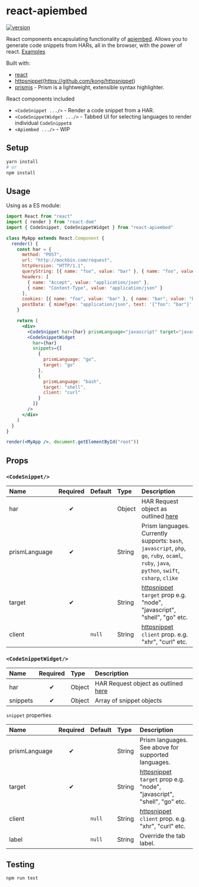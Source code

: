 # react-apiembed

[![version][version-badge]][package]

React components encapsulating functionality of [apiembed](apiembed.com). Allows you to generate code snippets from HARs, all in the browser, with the power of react. [Examples](https://kong.github.io/react-apiembed)

Built with:

* [react](https://reactjs.org/)
* [httpsnippet][httpsnippet](https://github.com/kong/httpsnippet)
* [prismjs][prismjs] - Prism is a lightweight, extensible syntax highlighter.

React components included

* `<CodeSnippet .../>` - Render a code snippet from a HAR.
* `<CodeSnippetWidget .../>` - Tabbed UI for selecting languages to render individual `CodeSnippet`s
* `<Apiembed .../>` - WIP

## Setup

```bash
yarn install
# or
npm install
```

## Usage

Using as a ES module:

```jsx
import React from "react"
import { render } from "react-dom"
import { CodeSnippet, CodeSnippetWidget } from "react-apiembed"

class MyApp extends React.Component {
  render() {
    const har = {
      method: "POST",
      url: "http://mockbin.com/request",
      httpVersion: "HTTP/1.1",
      queryString: [{ name: "foo", value: "bar" }, { name: "foo", value: "baz" }],
      headers: [
        { name: "Accept", value: "application/json" },
        { name: "Content-Type", value: "application/json" }
      ],
      cookies: [{ name: "foo", value: "bar" }, { name: "bar", value: "baz" }],
      postData: { mimeType: "application/json", text: '{"foo": "bar"}' }
    }

    return (
      <div>
        <CodeSnippet har={har} prismLanguage="javascript" target="javascript" client="jquery" />
        <CodeSnippetWidget
          har={har}
          snippets={[
            {
              prismLanguage: "go",
              target: "go"
            },
            {
              prismLanguage: "bash",
              target: "shell",
              client: "curl"
            }
          ]}
        />
      </div>
    )
  }
}

render(<MyApp />, document.getElementById("root"))
```

## Props

### `<CodeSnippet/>`

| Name          | Required | Default | Type   | Description|
| :------------ | :------: | :------ | :----- | :-----|
| har           |    ✔     |         | Object | HAR Request object as outlined [here](http://www.softwareishard.com/blog/har-12-spec/#request)|
| prismLanguage |    ✔     |         | String | Prism languages. Currently supports: `bash`, `javascript`, `php`, `go`, `ruby`, `ocaml`, `ruby`, `java`, `python`, `swift`, `csharp`, `clike`|
| target        |    ✔     |         | String | [httpsnippet][httpsnippet] `target` prop e.g. "node", "javascript", "shell", "go" etc.|
| client        |          | `null`  | String | [httpsnippet][httpsnippet] `client` prop. e.g. "xhr", "curl" etc.|

### `<CodeSnippetWidget/>`

| Name     | Required | Type   | Description                                                                                    |
| :------- | :------: | :----- | :--------------------------------------------------------------------------------------------- |
| har      |    ✔     | Object | HAR Request object as outlined [here](http://www.softwareishard.com/blog/har-12-spec/#request) |
| snippets |    ✔     | Object | Array of snippet objects                                                                       |

`snippet` properties

| Name          | Required | Default | Type   | Description                                                                      |
| :------------ | :------: | :------ | :----- | :------------------------------------------------------------------------------- |
| prismLanguage |    ✔     |         | String | Prism languages. See above for supported languages.                              |
| target        |    ✔     |         | String | [httpsnippet][httpsnippet] `target` prop e.g. "node", "javascript", "shell", "go" etc. |
| client        |          | `null`  | String | [httpsnippet][httpsnippet] `client` prop. e.g. "xhr", "curl" etc.                      |
| label         |          | `null`  | String | Override the tab label.                                                                |

## Testing

```bash
npm run test
```

[prismjs]: http://prismjs.com/
[httpsnippet]: https://github.com/kong/httpsnippet

[version-badge]: https://img.shields.io/npm/v/react-apiembed.svg?style=flat-square
[package]: https://www.npmjs.com/package/react-apiembed
[license-badge]: https://img.shields.io/npm/l/react-apiembed.svg?style=flat-square
